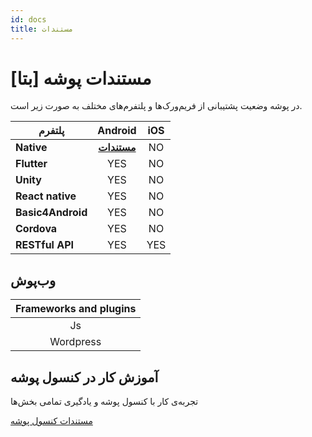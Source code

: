 ```yaml
---
id: docs
title: مستندات
---
```


# مستندات پوشه [بتا]

در پوشه وضعیت پشتیبانی از فریم‌ورک‌ها و پلتفرم‌های مختلف به صورت زیر است.


|پلتفرم|Android|iOS|
|----|:----:|:----:|
|**Native**|[**مستندات**](android-studio/studio-intro)|NO|
|**Flutter**|YES|NO|
|**Unity**|YES|NO|
|**React native**|YES|NO|
|**Basic4Android**|YES|NO|
|**Cordova**|YES|NO|
|**RESTful API**|YES|YES|


## وب‌پوش

|Frameworks and plugins|
|:-:|
|Js|
|Wordpress|


## آموزش کار در کنسول پوشه

تجربه‌ی کار با کنسول پوشه و یادگیری تمامی بخش‌ها

[مستندات کنسول پوشه]()
